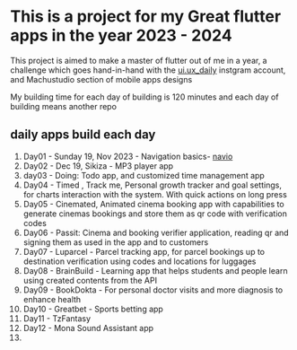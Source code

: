 # This is a project for my Great flutter apps in the year 2023 - 2024

This project is aimed to make a master of flutter out of me in a year, a challenge which goes hand-in-hand with the [ui.ux_daily](https://instagram.com/ui.ux_daily) instgram account, and Machustudio section of mobile apps designs

My building time for each day of building is 120 minutes and each day of building means another repo

## daily apps build each day

1. Day01 - Sunday 19, Nov 2023 - Navigation basics- [navio](https://github.com/machuchesteven/fluts/navio)
2. Day02 - Dec 19, Sikiza - MP3 player app
3. day03 - Doing: Todo app, and customized time management app
4. Day04 - Timed , Track me, Personal growth tracker and goal settings, for charts interaction with the system. With quick actions on long press
5. Day05 - Cinemated, Animated cinema booking app with capabilities to generate cinemas bookings and store them as qr code with verification codes
6. Day06 - Passit: Cinema and booking verifier application, reading qr and signing them as used in the app and to customers
7. Day07 - Luparcel - Parcel tracking app, for parcel bookings up to destination verification using codes and locations for luggages
8. Day08 - BrainBuild - Learning app that helps students and people learn using created contents from the API
9. Day09 - BookDokta - For personal doctor visits and more diagnosis to enhance health
10. Day10 - Greatbet - Sports betting app
11. Day11 - TzFantasy
12. Day12 - Mona Sound Assistant app
13. 
